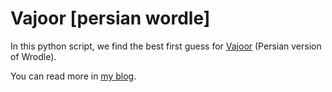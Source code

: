 # Vajoor [persian wordle]

In this python script, we find the best first guess for [Vajoor](https://www.vaajoor.ir/) (Persian version of Wrodle).

You can read more in [my blog](https://azareei.github.io/azareei/blog/2022/wordle/).
